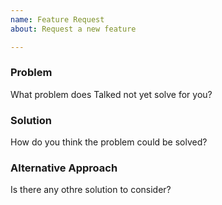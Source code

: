 ```yaml
---
name: Feature Request
about: Request a new feature

---
```


### Problem

What problem does Talked not yet solve for you?

### Solution

How do you think the problem could be solved?

### Alternative Approach

Is there any othre solution to consider?
